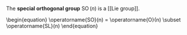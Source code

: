 The **special orthogonal group** $\operatorname{SO}(n)$ is a [[Lie group]].

\begin{equation}
\operatorname{SO}(n) = \operatorname{O}(n) \subset \operatorname{SL}(n)
\end{equation}